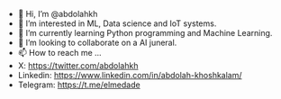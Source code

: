 - 👋 Hi, I’m @abdolahkh
- 👀 I’m interested in ML, Data science and IoT systems.
- 🌱 I’m currently learning Python programming and Machine Learning.
- 💞️ I’m looking to collaborate on a AI juneral.
- 📫 How to reach me ...
- X: https://twitter.com/abdolahkh
- Linkedin: https://www.linkedin.com/in/abdolah-khoshkalam/
- Telegram: https://t.me/elmedade

<!---
abdolahkh/abdolahkh is a ✨ special ✨ repository because its `README.md` (this file) appears on your GitHub profile.
You can click the Preview link to take a look at your changes.
--->
